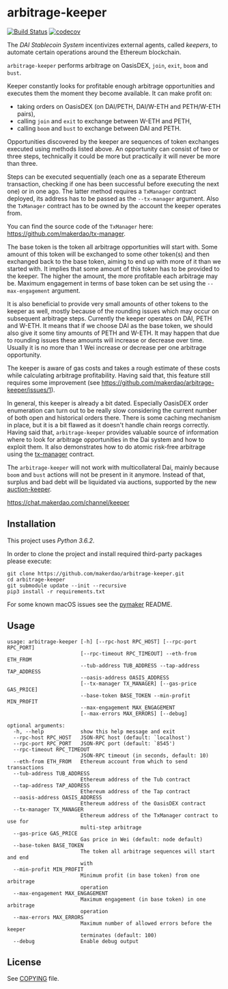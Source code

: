 # arbitrage-keeper

[![Build Status](https://travis-ci.org/makerdao/arbitrage-keeper.svg?branch=master)](https://travis-ci.org/makerdao/arbitrage-keeper)
[![codecov](https://codecov.io/gh/makerdao/arbitrage-keeper/branch/master/graph/badge.svg)](https://codecov.io/gh/makerdao/arbitrage-keeper)

The _DAI Stablecoin System_ incentivizes external agents, called _keepers_,
to automate certain operations around the Ethereum blockchain.

`arbitrage-keeper` performs arbitrage on OasisDEX, `join`, `exit`, `boom` and `bust`.

Keeper constantly looks for profitable enough arbitrage opportunities
and executes them the moment they become available. It can make profit on:
- taking orders on OasisDEX (on DAI/PETH, DAI/W-ETH and PETH/W-ETH pairs),
- calling `join` and `exit` to exchange between W-ETH and PETH,
- calling `boom` and `bust` to exchange between DAI and PETH.

Opportunities discovered by the keeper are sequences of token exchanges
executed using methods listed above. An opportunity can consist of two
or three steps, technically it could be more but practically it will never
be more than three.

Steps can be executed sequentially (each one as a separate Ethereum
transaction, checking if one has been successful before executing the next
one) or in one ago. The latter method requires a `TxManager` contract deployed,
its address has to be passed as the `--tx-manager` argument. Also the `TxManager`
contract has to be owned by the account the keeper operates from.

You can find the source code of the `TxManager` here:
<https://github.com/makerdao/tx-manager>.

The base token is the token all arbitrage opportunities will start with.
Some amount of this token will be exchanged to some other token(s) and then exchanged
back to the base token, aiming to end up with more of it than we started with.
It implies that some amount of this token has to be provided to the keeper.
The higher the amount, the more profitable each arbitrage may be. Maximum
engagement in terms of base token can be set using the `--max-engagement` argument.

It is also beneficial to provide very small amounts of other tokens to the
keeper as well, mostly because of the rounding issues which may occur on
subsequent arbitrage steps. Currently the keeper operates on DAI, PETH and W-ETH.
It means that if we choose DAI as the base token, we should also give it some tiny
amounts of PETH and W-ETH. It may happen that due to rounding issues these amounts
will increase or decrease over time. Usually it is no more than 1 Wei increase
or decrease per one arbitrage opportunity.

The keeper is aware of gas costs and takes a rough estimate of these costs while
calculating arbitrage profitability. Having said that, this feature still requires
some improvement (see <https://github.com/makerdao/arbitrage-keeper/issues/1>).

In general, this keeper is already a bit dated. Especially OasisDEX order enumeration
can turn out to be really slow considering the current number of both open and historical
orders there. There is some caching mechanism in place, but it is a bit flawed as it
doesn't handle chain reorgs correctly. Having said that, `arbitrage-keeper` provides
valuable source of information where to look for arbitrage opportunities in the Dai system
and how to exploit them. It also demonstrates how to do atomic risk-free arbitrage
using the [tx-manager](https://github.com/makerdao/tx-manager) contract.

The `arbitrage-keeper` will not work with multicollateral Dai, mainly because
`boom` and `bust` actions will not be present in it anymore. Instead of that,
surplus and bad debt will be liquidated via auctions, supported by the new
[auction-keeper](https://github.com/makerdao/auction-keeper).

<https://chat.makerdao.com/channel/keeper>

## Installation

This project uses *Python 3.6.2*.

In order to clone the project and install required third-party packages please execute:
```
git clone https://github.com/makerdao/arbitrage-keeper.git
cd arbitrage-keeper
git submodule update --init --recursive
pip3 install -r requirements.txt
```

For some known macOS issues see the [pymaker](https://github.com/makerdao/pymaker) README.

## Usage

```
usage: arbitrage-keeper [-h] [--rpc-host RPC_HOST] [--rpc-port RPC_PORT]
                        [--rpc-timeout RPC_TIMEOUT] --eth-from ETH_FROM
                        --tub-address TUB_ADDRESS --tap-address TAP_ADDRESS
                        --oasis-address OASIS_ADDRESS
                        [--tx-manager TX_MANAGER] [--gas-price GAS_PRICE]
                        --base-token BASE_TOKEN --min-profit MIN_PROFIT
                        --max-engagement MAX_ENGAGEMENT
                        [--max-errors MAX_ERRORS] [--debug]

optional arguments:
  -h, --help            show this help message and exit
  --rpc-host RPC_HOST   JSON-RPC host (default: `localhost')
  --rpc-port RPC_PORT   JSON-RPC port (default: `8545')
  --rpc-timeout RPC_TIMEOUT
                        JSON-RPC timeout (in seconds, default: 10)
  --eth-from ETH_FROM   Ethereum account from which to send transactions
  --tub-address TUB_ADDRESS
                        Ethereum address of the Tub contract
  --tap-address TAP_ADDRESS
                        Ethereum address of the Tap contract
  --oasis-address OASIS_ADDRESS
                        Ethereum address of the OasisDEX contract
  --tx-manager TX_MANAGER
                        Ethereum address of the TxManager contract to use for
                        multi-step arbitrage
  --gas-price GAS_PRICE
                        Gas price in Wei (default: node default)
  --base-token BASE_TOKEN
                        The token all arbitrage sequences will start and end
                        with
  --min-profit MIN_PROFIT
                        Minimum profit (in base token) from one arbitrage
                        operation
  --max-engagement MAX_ENGAGEMENT
                        Maximum engagement (in base token) in one arbitrage
                        operation
  --max-errors MAX_ERRORS
                        Maximum number of allowed errors before the keeper
                        terminates (default: 100)
  --debug               Enable debug output
```

## License

See [COPYING](https://github.com/makerdao/arbitrage-keeper/blob/master/COPYING) file.
